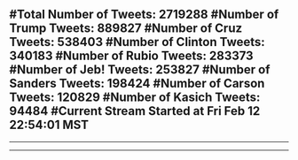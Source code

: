 #Total Number of Tweets: 2719288 
#Number of Trump Tweets: 889827
#Number of Cruz Tweets: 538403
#Number of Clinton Tweets: 340183
#Number of Rubio Tweets: 283373
#Number of Jeb! Tweets: 253827
#Number of Sanders Tweets: 198424
#Number of Carson Tweets: 120829
#Number of Kasich Tweets: 94484
#Current Stream Started at Fri Feb 12 22:54:01 MST
---
---
---
